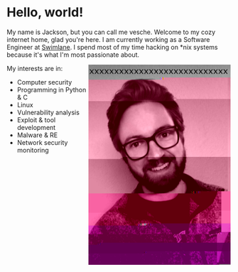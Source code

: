 # Hello, world!

My name is Jackson, but you can call me vesche. Welcome to my cozy internet home, glad you're here. I am currently working as a Software Engineer at [Swimlane](https://swimlane.com/). I spend most of my time hacking on \*nix systems because it's what I'm most passionate about.

<img src="me.png" width="320px" align="right">

My interests are in:
* Computer security
* Programming in Python & C
* Linux
* Vulnerability analysis
* Exploit & tool development
* Malware & RE
* Network security monitoring

